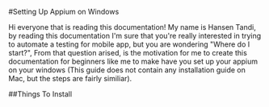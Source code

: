 #Setting Up Appium on Windows

Hi everyone that is reading this documentation! My name is Hansen Tandi, by reading this documentation I'm sure that you're really interested in trying to automate a testing for mobile app, but you are wondering "Where do I start?", From that question arised, is the motivation for me to create this documentation for beginners like me to make have you set up your appium on your windows (This guide does not contain any installation guide on Mac, but the steps are fairly similiar).

##Things To Install

